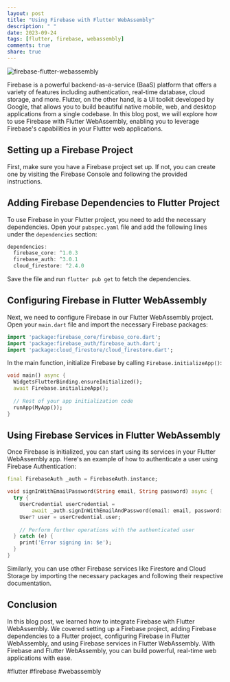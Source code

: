 ```yaml
---
layout: post
title: "Using Firebase with Flutter WebAssembly"
description: " "
date: 2023-09-24
tags: [flutter, firebase, webassembly]
comments: true
share: true
---
```


![firebase-flutter-webassembly](https://example.com/firebase-flutter-webassembly.png)

Firebase is a powerful backend-as-a-service (BaaS) platform that offers a variety of features including authentication, real-time database, cloud storage, and more. Flutter, on the other hand, is a UI toolkit developed by Google, that allows you to build beautiful native mobile, web, and desktop applications from a single codebase. In this blog post, we will explore how to use Firebase with Flutter WebAssembly, enabling you to leverage Firebase's capabilities in your Flutter web applications.

## Setting up a Firebase Project

First, make sure you have a Firebase project set up. If not, you can create one by visiting the Firebase Console and following the provided instructions.

## Adding Firebase Dependencies to Flutter Project

To use Firebase in your Flutter project, you need to add the necessary dependencies. Open your `pubspec.yaml` file and add the following lines under the `dependencies` section:

```dart
dependencies:
  firebase_core: ^1.0.3
  firebase_auth: ^3.0.1
  cloud_firestore: ^2.4.0
```

Save the file and run `flutter pub get` to fetch the dependencies.

## Configuring Firebase in Flutter WebAssembly

Next, we need to configure Firebase in our Flutter WebAssembly project. Open your `main.dart` file and import the necessary Firebase packages:

```dart
import 'package:firebase_core/firebase_core.dart';
import 'package:firebase_auth/firebase_auth.dart';
import 'package:cloud_firestore/cloud_firestore.dart';
```

In the main function, initialize Firebase by calling `Firebase.initializeApp()`:

```dart
void main() async {
  WidgetsFlutterBinding.ensureInitialized();
  await Firebase.initializeApp();
  
  // Rest of your app initialization code
  runApp(MyApp());
}
```

## Using Firebase Services in Flutter WebAssembly

Once Firebase is initialized, you can start using its services in your Flutter WebAssembly app. Here's an example of how to authenticate a user using Firebase Authentication:

```dart
final FirebaseAuth _auth = FirebaseAuth.instance;

void signInWithEmailPassword(String email, String password) async {
  try {
    UserCredential userCredential =
        await _auth.signInWithEmailAndPassword(email: email, password: password);
    User? user = userCredential.user;
    
    // Perform further operations with the authenticated user
  } catch (e) {
    print('Error signing in: $e');
  }
}
```

Similarly, you can use other Firebase services like Firestore and Cloud Storage by importing the necessary packages and following their respective documentation.

## Conclusion

In this blog post, we learned how to integrate Firebase with Flutter WebAssembly. We covered setting up a Firebase project, adding Firebase dependencies to a Flutter project, configuring Firebase in Flutter WebAssembly, and using Firebase services in Flutter WebAssembly. With Firebase and Flutter WebAssembly, you can build powerful, real-time web applications with ease.

#flutter #firebase #webassembly